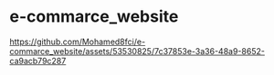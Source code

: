 # e-commarce_website

https://github.com/Mohamed8fci/e-commarce_website/assets/53530825/7c37853e-3a36-48a9-8652-ca9acb79c287

